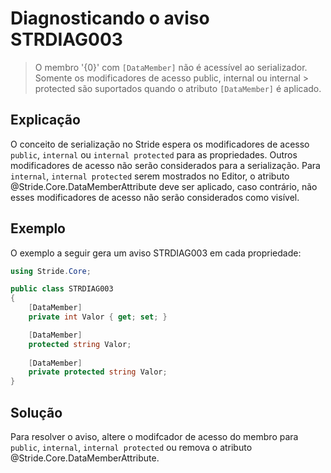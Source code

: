 # Diagnosticando o aviso STRDIAG003

> O membro '{0}' com `[DataMember]` não é acessível ao serializador. Somente os modificadores de acesso public, internal ou internal > protected são suportados quando o atributo `[DataMember]` é aplicado.

## Explicação

O conceito de serialização no Stride espera os modificadores de acesso `public`, `internal` ou `internal protected` para as propriedades. Outros modificadores de acesso não serão considerados para a serialização.
Para `internal`, `internal protected` serem mostrados no Editor, o atributo @Stride.Core.DataMemberAttribute deve ser aplicado, caso contrário, não esses modificadores de acesso não serão considerados como visível.

## Exemplo

O exemplo a seguir gera um aviso STRDIAG003 em cada propriedade:

```csharp
using Stride.Core;

public class STRDIAG003
{
    [DataMember]
    private int Valor { get; set; }

    [DataMember]
    protected string Valor;
    
    [DataMember]
    private protected string Valor;
}
```

## Solução

Para resolver o aviso, altere o modifcador de acesso do membro para `public`, `internal`, `internal protected` ou remova o atributo @Stride.Core.DataMemberAttribute.
